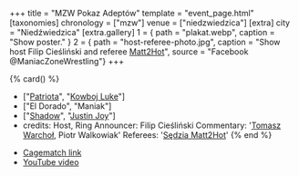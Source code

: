 +++
title = "MZW Pokaz Adeptów"
template = "event_page.html"
[taxonomies]
chronology = ["mzw"]
venue = ["niedzwiedzica"]
[extra]
city = "Niedźwiedzica"
[extra.gallery]
1 = { path = "plakat.webp", caption = "Show poster." }
2 = { path = "host-referee-photo.jpg", caption = "Show host Filip Cieśliński and referee [Matt2Hot](@/w/sedzia-matt2hot.md)", source = "Facebook @ManiacZoneWrestling"}
+++

{% card() %}
- ["[Patriota](@/w/jedrus-bulecka.md)", "[Kowboj Luke](@/w/red-thunder.md)"]
- ["El Dorado", "Maniak"]
- ["[Shadow](@/w/shadow.md)", "[Justin Joy](@/w/justin-joy.md)"]
- credits:
    Host, Ring Announcer: Filip Cieśliński
    Commentary: '[Tomasz Warchoł](@/w/tomasz-warchol.md), Piotr Walkowiak'
    Referees: '[Sędzia Matt2Hot](@/w/matt2hot.md)'
{% end %}


* [Cagematch link](https://www.cagematch.net/?id=1&nr=112870)
* [YouTube video](https://www.youtube.com/watch?v=TtRHwYXVLB0)
